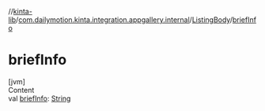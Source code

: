 //[kinta-lib](../../../index.md)/[com.dailymotion.kinta.integration.appgallery.internal](../index.md)/[ListingBody](index.md)/[briefInfo](brief-info.md)



# briefInfo  
[jvm]  
Content  
val [briefInfo](brief-info.md): [String](https://kotlinlang.org/api/latest/jvm/stdlib/kotlin/-string/index.html)  



